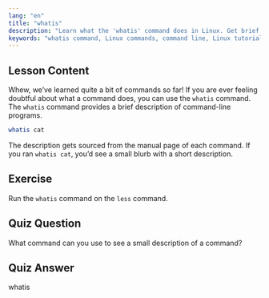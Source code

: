 ```yaml
---
lang: "en"
title: "whatis"
description: "Learn what the 'whatis' command does in Linux. Get brief descriptions of commands quickly. Essential for beginners to understand Linux commands."
keywords: "whatis command, Linux commands, command line, Linux tutorial, Linux for beginners, command description, Linux guide"
---
```


## Lesson Content

Whew, we’ve learned quite a bit of commands so far! If you are ever feeling doubtful about what a command does, you can use the `whatis` command. The `whatis` command provides a brief description of command-line programs.

```bash
whatis cat
```

The description gets sourced from the manual page of each command. If you ran `whatis cat`, you’d see a small blurb with a short description.

## Exercise

Run the `whatis` command on the `less` command.

## Quiz Question

What command can you use to see a small description of a command?

## Quiz Answer

whatis
